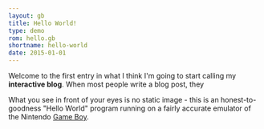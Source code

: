 ```yaml
---
layout: gb
title: Hello World!
type: demo
rom: hello.gb
shortname: hello-world
date: 2015-01-01
---
```


Welcome to the first entry in what I think I'm going to start calling my **interactive blog**. When most people write a blog post, they

What you see in front of your eyes is no static image - this is an honest-to-goodness "Hello World" program running on a fairly accurate emulator of the Nintendo [Game Boy][].



[Game Boy]: https://en.wikipedia.org/wiki/Game_Boy
